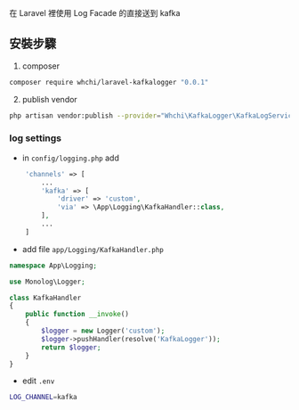 在 Laravel 裡使用 Log Facade 的直接送到 kafka
## 安裝步驟
1. composer
```bash
composer require whchi/laravel-kafkalogger "0.0.1"
```
2. publish vendor
```bash
php artisan vendor:publish --provider="Whchi\KafkaLogger\KafkaLogServiceProvider"
```
### log settings
* in `config/logging.php` add
```php
    'channels' => [
        ...
        'kafka' => [
            'driver' => 'custom',
            'via' => \App\Logging\KafkaHandler::class,
        ],
        ...
    ]
```
* add file `app/Logging/KafkaHandler.php`
```php
namespace App\Logging;

use Monolog\Logger;

class KafkaHandler
{
    public function __invoke()
    {
        $logger = new Logger('custom');
        $logger->pushHandler(resolve('KafkaLogger'));
        return $logger;
    }
}
```
* edit `.env`
```bash
LOG_CHANNEL=kafka
```
